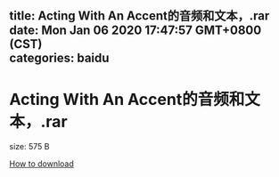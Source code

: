 
title: Acting With An Accent的音频和文本，.rar
date: Mon Jan 06 2020 17:47:57 GMT+0800 (CST)    
categories: baidu
---

# Acting With An Accent的音频和文本，.rar
size: 575 B
 
 

[How to download](https://bpcam.bemobtrk.com/go/2ceec3aa-1ca2-46d6-b9ff-aaa5c184517c?jno=2254)